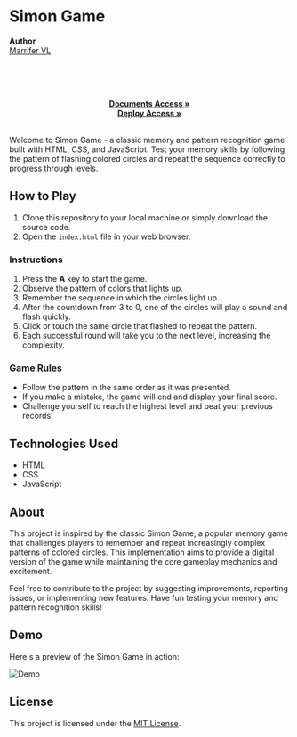 ﻿# Simon Game

 <b>Author</b>
<br/>
[Marrifer VL](https://github.com/MariferVL) 
<br/>

<br/>
<p align="center">
       </summary>
    <br/>
    <br/>
    <a href="https://github.com/MariferVL/Simon_Game" target="_blank"><strong>Documents Access »</strong></a>
    <br/>
     <a href="https://marifervl.github.io/Simon_Game/" target="_blank"><strong>Deploy Access »</strong></a>
    <br/>
    <br/>

Welcome to Simon Game - a classic memory and pattern recognition game built with HTML, CSS, and JavaScript. Test your memory skills by following the pattern of flashing colored circles and repeat the sequence correctly to progress through levels.


## How to Play

1. Clone this repository to your local machine or simply download the source code.
2. Open the `index.html` file in your web browser.

### Instructions

1. Press the **A** key to start the game.
2. Observe the pattern of colors that lights up.
3. Remember the sequence in which the circles light up.
4. After the countdown from 3 to 0, one of the circles will play a sound and flash quickly.
5. Click or touch the same circle that flashed to repeat the pattern.
6. Each successful round will take you to the next level, increasing the complexity.

### Game Rules

- Follow the pattern in the same order as it was presented.
- If you make a mistake, the game will end and display your final score.
- Challenge yourself to reach the highest level and beat your previous records!

## Technologies Used

- HTML
- CSS
- JavaScript

## About

This project is inspired by the classic Simon Game, a popular memory game that challenges players to remember and repeat increasingly complex patterns of colored circles. This implementation aims to provide a digital version of the game while maintaining the core gameplay mechanics and excitement.

Feel free to contribute to the project by suggesting improvements, reporting issues, or implementing new features. Have fun testing your memory and pattern recognition skills!


## Demo

Here's a preview of the Simon Game in action:

![Demo](https://github.com/MariferVL/Simon_Game/assets/99364311/8376d3cf-72a8-4b9c-808c-2ac52ee522a3)


## License

This project is licensed under the [MIT License](LICENSE).

